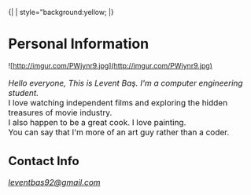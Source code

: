 {| | style="background:yellow;  |}
# Personal Information #

![http://imgur.com/PWjynr9.jpg](http://imgur.com/PWjynr9.jpg)
<br><br>
<font size='3'>
<i>Hello everyone, This is Levent Baş. I'm a computer engineering student.</i><br> I love watching independent films and exploring the hidden treasures of movie industry. <br>I also happen to be a great cook. I love painting. <br> You can say that I'm more of an art guy rather than a coder. <i><br></i><font>


<h2>Contact Info</h2>

<i>leventbas92@gmail.com</i>